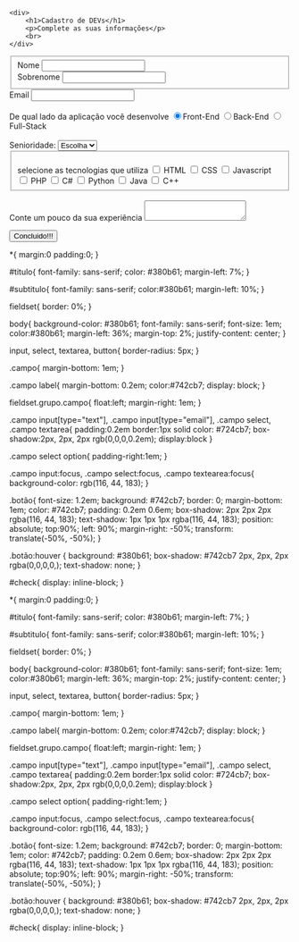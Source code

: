 <!DOCTYPE html>
<html lang="en">
</head>
<meta charset="UTF-8">
<meta name="viewport" content="width=device-width, initial-scale=1.0">

<title>Cadastro</title>
<head>
<body>

    <div>
        <h1>Cadastro de DEVs</h1>
        <p>Complete as suas informações</p>
        <br>
    </div>

<form>
    <fieldset>
        <div>
            <label>Nome</label>
            <input type="text" name="nome" id="nome">
        </div>
    
<div>
<label class="Sobrenome">Sobrenome</label>
<input type="text" name="Sobrenome" id="Sobrenome">
</div>
</fieldset>

<div >
    <label>Email</label class="email">
    <input type="email" name="email" id="email">
</div class="campo">
<br>
<div>
    <label>De qual lado da aplicação você desenvolve</label>
    <label>
        <input type="radio" name="Devweb" value="FrontEnd"checked>Front-End
    </label>
    <label>
        <input type="radio" name="devweb" value="Back-End">Back-End
    </label>
    <label>
        <input type="radio" name="Devweb" value="Full-Stack">Full-Stack
    </label>
</div>
<br>
<div>
   <label>Senioridade:</label> 
   <select id="senioridade">
    <option selected disabled value="">Escolha</option>
   <option>Junior</option>
   <option>Pleno</option>
   <option>Sênior</option>
</div>

<fieldset>
    <div id="check">
    <br>
        <label>selecione as tecnologias que utiliza</label>
        <input type="checkbox" id="tecnologia1" name="tecnologia1" value="HTML">
        <label for="tecnologia1">HTML</label>
        <input type="checkbox" id="tecnologia2" name="tecnologia2" value="CSS">
        <label for="tecnologia2">CSS</label>
        <input type="checkbox" id="tecnologia3" name="tecnologia3" value="Javascript">
        <label for="tecnologia3">Javascript</label>
        <input type="checkbox" id="tecnologia4" name="tecnologia4" value="PHP">
        <label for="tecnologia4">PHP</label>
        <input type="checkbox" id="tecnologia5" name="tecnologia5" value="C#">
        <label for="tecnologia5">C#</label>
        <input type="checkbox" id="tecnologia6" name="tecnologia6" value="Python">
        <label for="tecnologia6">Python</label>
        <input type="checkbox" id="tecnologia7" name="tecnologia7" value="Java">
        <label for="tecnologia7">Java</label>
        <input type="checkbox" id="tecnologia8" name="tecnologia8" value="C++">
        <label for="tecnologia8">C++</label>
    </div>
</fieldset>

<div>
    <br>
    <label>Conte um pouco da sua experiência</label>
    <textarea></textarea>
</div>

<button type="submit">Concluido!!!</button>

</form>

</body>
</html>


*{
    margin:0
    padding:0;
}

#titulo{
    font-family: sans-serif;
    color: #380b61;
    margin-left: 7%;
}

#subtitulo{
    font-family: sans-serif;
    color:#380b61;
    margin-left: 10%;
}

fieldset{
    border: 0%;
}

body{
    background-color: #380b61;
    font-family: sans-serif;
    font-size: 1em;
    color:#380b61;
    margin-left: 36%;
    margin-top: 2%;
    justify-content: center;
}

input, select, textarea, button{
    border-radius: 5px;
}

.campo{
    margin-bottom: 1em;
}

.campo label{
    margin-bottom: 0.2em;
    color:#742cb7;
    display: block;
}

fieldset.grupo.campo{
float:left;
margin-right: 1em;
}

.campo input[type="text"], .campo input[type="email"], .campo select, .campo textarea{
    padding:0.2em
    border:1px solid color: #724cb7;
    box-shadow:2px, 2px, 2px rgb(0,0,0,0.2em);
    display:block
}

.campo select option{
    padding-right:1em;
}

.campo input:focus, .campo select:focus, .campo textearea:focus{
background-color: rgb(116, 44, 183);
}

.botão{
font-size: 1.2em;
background: #742cb7;
border: 0;
margin-bottom: 1em;
color: #742cb7;
padding: 0.2em 0.6em;
box-shadow: 2px 2px 2px rgba(116, 44, 183);
text-shadow: 1px 1px 1px rgba(116, 44, 183);
position: absolute;
top:90%;
left: 90%;
margin-right: -50%;
transform: translate(-50%, -50%);
}

.botão:houver {
    background: #380b61;
    box-shadow: #742cb7 2px, 2px, 2px rgba(0,0,0,0,); 
    text-shadow: none;
}

#check{
    display: inline-block;
}

*{
    margin:0
    padding:0;
}

#titulo{
    font-family: sans-serif;
    color: #380b61;
    margin-left: 7%;
}

#subtitulo{
    font-family: sans-serif;
    color:#380b61;
    margin-left: 10%;
}

fieldset{
    border: 0%;
}

body{
    background-color: #380b61;
    font-family: sans-serif;
    font-size: 1em;
    color:#380b61;
    margin-left: 36%;
    margin-top: 2%;
    justify-content: center;
}

input, select, textarea, button{
    border-radius: 5px;
}

.campo{
    margin-bottom: 1em;
}

.campo label{
    margin-bottom: 0.2em;
    color:#742cb7;
    display: block;
}

fieldset.grupo.campo{
float:left;
margin-right: 1em;
}

.campo input[type="text"], .campo input[type="email"], .campo select, .campo textarea{
    padding:0.2em
    border:1px solid color: #724cb7;
    box-shadow:2px, 2px, 2px rgb(0,0,0,0.2em);
    display:block
}

.campo select option{
    padding-right:1em;
}

.campo input:focus, .campo select:focus, .campo textearea:focus{
background-color: rgb(116, 44, 183);
}

.botão{
font-size: 1.2em;
background: #742cb7;
border: 0;
margin-bottom: 1em;
color: #742cb7;
padding: 0.2em 0.6em;
box-shadow: 2px 2px 2px rgba(116, 44, 183);
text-shadow: 1px 1px 1px rgba(116, 44, 183);
position: absolute;
top:90%;
left: 90%;
margin-right: -50%;
transform: translate(-50%, -50%);
}

.botão:houver {
    background: #380b61;
    box-shadow: #742cb7 2px, 2px, 2px rgba(0,0,0,0,); 
    text-shadow: none;
}

#check{
    display: inline-block;
}

